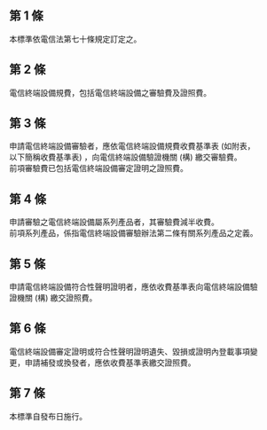 第 1 條
-------
本標準依電信法第七十條規定訂定之。

第 2 條
-------
電信終端設備規費，包括電信終端設備之審驗費及證照費。

第 3 條
-------
申請電信終端設備審驗者，應依電信終端設備規費收費基準表 (如附表，  
以下簡稱收費基準表) ，向電信終端設備驗證機關 (構) 繳交審驗費。  
前項審驗費已包括電信終端設備審定證明之證照費。

第 4 條
-------
申請審驗之電信終端設備屬系列產品者，其審驗費減半收費。  
前項系列產品，係指電信終端設備審驗辦法第二條有關系列產品之定義。

第 5 條
-------
申請電信終端設備符合性聲明證明者，應依收費基準表向電信終端設備驗  
證機關 (構) 繳交證照費。

第 6 條
-------
電信終端設備審定證明或符合性聲明證明遺失、毀損或證明內登載事項變  
更，申請補發或換發者，應依收費基準表繳交證照費。

第 7 條
-------
本標準自發布日施行。

